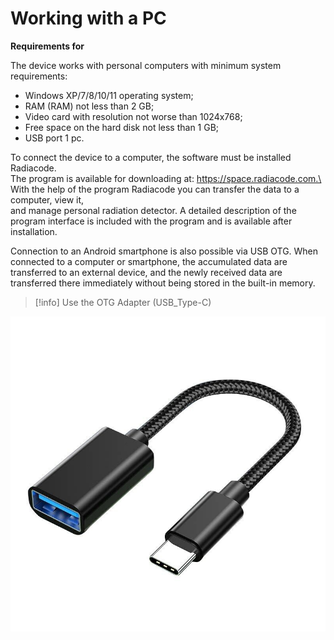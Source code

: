 # Working with a PC

**Requirements for**

The device works with personal computers with minimum system requirements:

* Windows XP/7/8/10/11 operating system;
* RAM (RAM) not less than 2 GB;
* Video card with resolution not worse than 1024x768;
* Free space on the hard disk not less than 1 GB;
* USB port 1 pc.

To connect the device to a computer, the software must be installed Radiacode.\
The program is available for downloading at: https://space.radiacode.com.\
With the help of the program Radiacode you can transfer the data to a computer, view it,\
and manage personal radiation detector. A detailed description of the program interface is included with the program and is available after installation.

Connection to an Android smartphone is also possible via USB OTG. When connected to a computer or smartphone, the accumulated data are transferred to an external device, and the newly received data are transferred there immediately without being stored in the built-in memory.

> \[!info] Use the OTG Adapter (USB\_Type-C)

![](../.gitbook/assets/about4.jpg)
